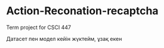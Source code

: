 # Action-Reconation-recaptcha
Term project for CSCI 447

Датасет пен модел кейін жүктейм, ұзақ екен
